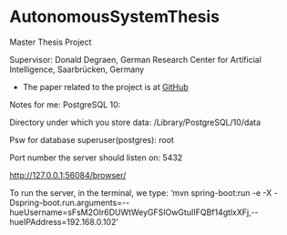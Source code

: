 # AutonomousSystemThesis
Master Thesis Project

Supervisor: Donald Degraen, German Research Center for Artificial Intelligence, Saarbrücken, Germany

* The paper related to the project is at [GitHub](https://github.com/latifaabdullayeva/Thesis)


Notes for me: PostgreSQL 10: 

Directory under which you store data: /Library/PostgreSQL/10/data

Psw for database superuser(postgres): root

Port number the server should listen on: 5432

http://127.0.0.1:56084/browser/

To run the server, in the terminal, we type:
‘mvn spring-boot:run -e -X -Dspring-boot.run.arguments=--hueUsername=sFsM2OIr6DUWtWeyGFSIOwGtuIIFQBf14gtlxXFj,--hueIPAddress=192.168.0.102’
